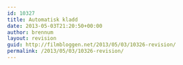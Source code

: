 ```yaml
---
id: 10327
title: Automatisk kladd
date: 2013-05-03T21:20:50+00:00
author: brennum
layout: revision
guid: http://filmbloggen.net/2013/05/03/10326-revision/
permalink: /2013/05/03/10326-revision/
---
```

